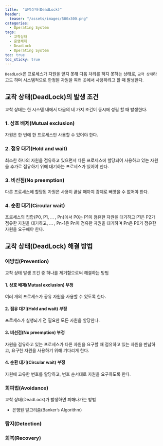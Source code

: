 ```yaml
---
title:  "교착상태(DeadLock)"
header:
  teaser: "/assets/images/500x300.png"
categories: 
  - Operating System
tags:
  - 교착상태
  - 운영체제
  - DeadLock
  - Operating System
toc: true
toc_sticky: true
---
```


`DeadLock`은 프로세스가 자원을 얻지 못해 다음 처리를 하지 못하는 상태로, `교착 상태`라고도 하며 시스템적으로 한정된 자원을 여러 곳에서 사용하려고 할 때 발생한다.


## 교착 상태(DeadLock)의 발생 조건

교착 상태는 한 시스템 내에서 다음의 네 가지 조건이 동시에 성립 할 때 발생한다.

### 1. 상호 배제(Mutual exclusion)

자원은 한 번에 한 프로세스만 사용할 수 있어야 한다.

### 2. 점유 대기(Hold and wait)

최소한 하나의 자원을 점유하고 있으면서 다른 프로세스에 할당되어 사용하고 있는 자원을 추가로 점유하기 위해 대기하는 프로세스가 있어야 한다.

### 3. 비선점(No preemption)

다른 프로세스에 할당된 자원은 사용이 끝날 때까지 강제로 빼앗을 수 없어야 한다.

### 4. 순환 대기(Circular wait)

프로세스의 집합{P0, P1, ... , Pn}에서 P0는 P1이 점유한 자원을 대기하고 P1은 P2가 점유한 자원을 대기하고, ... , Pn-1은 Pn이 점유한 자원을 대기하며 Pn은 P0가 점유한 자원을 요구해야 한다.

## 교착 상태(DeadLock) 해결 방법

### 예방법(Prevention)

교착 상태 발생 조건 중 하나를 제거함으로써 해결하는 방법

#### 1. 상호 배제(Mutual exclusion) 부정

여러 개의 프로세스가 공유 자원을 사용할 수 있도록 한다.

#### 2. 점유 대기(Hold and wait) 부정

프로세스가 실행되기 전 필요한 모든 자원을 할당한다.

#### 3. 비선점(No preemption) 부정

자원을 점유하고 있는 프로세스가 다른 자원을 요구할 때 점유하고 있는 자원을 반납하고, 요구한 자원을 사용하기 위해 기다리게 한다.

#### 4. 순환 대기(Circular wait) 부정

자원에 고유한 번호를 할당하고, 번호 순서대로 자원을 요구하도록 한다.

### 회피법(Avoidance)

교착 상태(DeadLock)가 발생하면 피해나가는 방법

- 은행원 알고리즘(Banker’s Algorithm)

### 탐지(Detection)



### 회복(Recovery)

